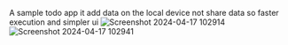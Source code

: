A sample todo app it add data on the local device not share data so faster execution and simpler ui
![Screenshot 2024-04-17 102914](https://github.com/knightrome705/flutter_sqflite_database/assets/108185199/6eeb664e-df35-4a47-9458-c3a16cbf34d4)
![Screenshot 2024-04-17 102941](https://github.com/knightrome705/flutter_sqflite_database/assets/108185199/42cb8dc3-e974-4a50-8b6a-78eea49f3495)
